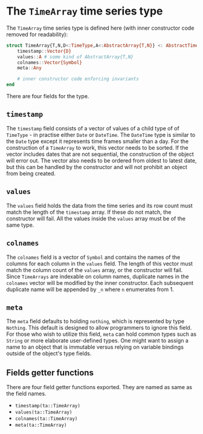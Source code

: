 # The `TimeArray` time series type

The `TimeArray` time series type is defined here
(with inner constructor code removed for readability):

```julia
struct TimeArray{T,N,D<:TimeType,A<:AbstractArray{T,N}} <: AbstractTimeSeries{T,N,D}
    timestamp::Vector{D}
    values::A # some kind of AbstractArray{T,N}
    colnames::Vector{Symbol}
    meta::Any

    # inner constructor code enforcing invariants
end
```

There are four fields for the type.

## `timestamp`

The `timestamp` field consists of a vector of values of a child type of
of `TimeType` - in practise either `Date` or `DateTime`. The `DateTime`
type is similar to the `Date` type except it represents time frames
smaller than a day. For the construction of a `TimeArray` to work, this
vector needs to be sorted. If the vector includes dates that are not
sequential, the construction of the object will error out. The vector
also needs to be ordered from oldest to latest date, but this can be
handled by the constructor and will not prohibit an object from being
created.

## `values`

The `values` field holds the data from the time series and its row count
must match the length of the `timestamp` array. If these do not match,
the constructor will fail. All the values inside the `values` array must
be of the same type.

## `colnames`

The `colnames` field is a vector of `Symbol` and contains the
names of the columns for each column in the `values` field. The length
of this vector must match the column count of the `values` array, or the
constructor will fail. Since `TimeArrays` are indexable on column names,
duplicate names in the `colnames` vector will be modified by the inner
constructor. Each subsequent duplicate name will be appended by `_n`
where `n` enumerates from 1.

## `meta`

The `meta` field defaults to holding `nothing`, which is represented by
type `Nothing`. This default is designed to allow programmers to ignore
this field. For those who wish to utilize this field, `meta` can hold
common types such as `String` or more elaborate user-defined types. One
might want to assign a name to an object that is immutable versus
relying on variable bindings outside of the object's type fields.

## Fields getter functions

There are four field getter functions exported.
They are named as same as the field names.

- `timestamp(ta::TimeArray)`
- `values(ta::TimeArray)`
- `colnames(ta::TimeArray)`
- `meta(ta::TimeArray)`
